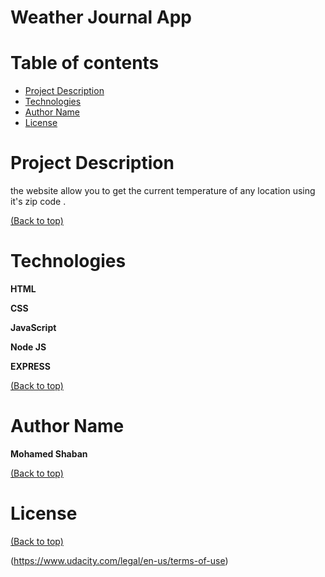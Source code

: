 
# Weather Journal App

# Table of contents


- [Project Description](#project-description)
- [Technologies](#technologies)
- [Author Name](#author-name)
- [License](#license)


# Project Description
the website allow you to get the current temperature of any location using  it's zip code .

[(Back to top)](#table-of-contents)


# Technologies
**HTML**

**CSS**

**JavaScript**

**Node JS**

**EXPRESS**




[(Back to top)](#table-of-contents)


# Author Name

**Mohamed Shaban**

[(Back to top)](#table-of-contents)

# License
[(Back to top)](#table-of-contents)

(https://www.udacity.com/legal/en-us/terms-of-use)
